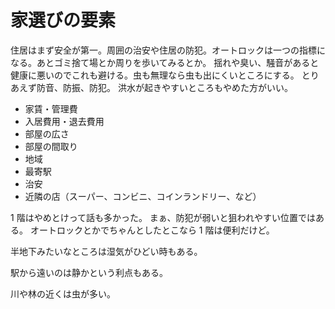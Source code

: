 # 家選びの要素

住居はまず安全が第一。周囲の治安や住居の防犯。オートロックは一つの指標になる。あとゴミ捨て場とか周りを歩いてみるとか。
揺れや臭い、騒音があると健康に悪いのでこれも避ける。虫も無理なら虫も出にくいところにする。
とりあえず防音、防振、防犯。
洪水が起きやすいところもやめた方がいい。

- 家賃・管理費
- 入居費用・退去費用
- 部屋の広さ
- 部屋の間取り
- 地域
- 最寄駅
- 治安
- 近隣の店（スーパー、コンビニ、コインランドリー、など）

1 階はやめとけって話も多かった。
まぁ、防犯が弱いと狙われやすい位置ではある。
オートロックとかでちゃんとしたとこなら 1 階は便利だけど。

半地下みたいなところは湿気がひどい時もある。

駅から遠いのは静かという利点もある。

川や林の近くは虫が多い。
